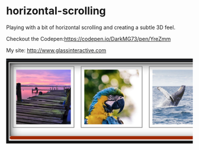 # horizontal-scrolling
Playing with a bit of horizontal scrolling and creating a subtle 3D feel.

Checkout the Codepen:https://codepen.io/DarkMG73/pen/YreZmm

My site: http://www.glassinteractive.com

![Image of Horizontal Scrolling](img/mike_glass-horizontal_scrolling.jpeg)

